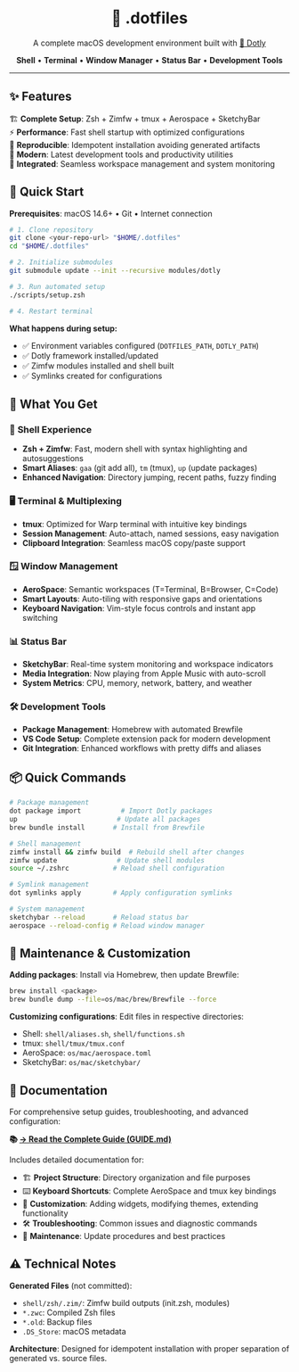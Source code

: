 <h1 align="center">
  🚀 .dotfiles
</h1>

<p align="center">
  A complete macOS development environment built with <a href="https://github.com/CodelyTV/dotly">🌚 Dotly</a>
</p>

<p align="center">
  <strong>Shell</strong> • <strong>Terminal</strong> • <strong>Window Manager</strong> • <strong>Status Bar</strong> • <strong>Development Tools</strong>
</p>

---

## ✨ Features

🏗️ **Complete Setup**: Zsh + Zimfw + tmux + Aerospace + SketchyBar  
⚡ **Performance**: Fast shell startup with optimized configurations  
🔧 **Reproducible**: Idempotent installation avoiding generated artifacts  
🎨 **Modern**: Latest development tools and productivity utilities  
📱 **Integrated**: Seamless workspace management and system monitoring

## 🚀 Quick Start

**Prerequisites**: macOS 14.6+ • Git • Internet connection

```bash
# 1. Clone repository
git clone <your-repo-url> "$HOME/.dotfiles"
cd "$HOME/.dotfiles"

# 2. Initialize submodules
git submodule update --init --recursive modules/dotly

# 3. Run automated setup
./scripts/setup.zsh

# 4. Restart terminal
```

**What happens during setup:**
- ✅ Environment variables configured (`DOTFILES_PATH`, `DOTLY_PATH`)
- ✅ Dotly framework installed/updated
- ✅ Zimfw modules installed and shell built
- ✅ Symlinks created for configurations

## 🎯 What You Get

### 🐚 **Shell Experience**
- **Zsh + Zimfw**: Fast, modern shell with syntax highlighting and autosuggestions
- **Smart Aliases**: `gaa` (git add all), `tm` (tmux), `up` (update packages)
- **Enhanced Navigation**: Directory jumping, recent paths, fuzzy finding

### 🖥️ **Terminal & Multiplexing**
- **tmux**: Optimized for Warp terminal with intuitive key bindings
- **Session Management**: Auto-attach, named sessions, easy navigation
- **Clipboard Integration**: Seamless macOS copy/paste support

### 🪟 **Window Management**
- **AeroSpace**: Semantic workspaces (T=Terminal, B=Browser, C=Code)
- **Smart Layouts**: Auto-tiling with responsive gaps and orientations
- **Keyboard Navigation**: Vim-style focus controls and instant app switching

### 📊 **Status Bar**
- **SketchyBar**: Real-time system monitoring and workspace indicators
- **Media Integration**: Now playing from Apple Music with auto-scroll
- **System Metrics**: CPU, memory, network, battery, and weather

### 🛠️ **Development Tools**
- **Package Management**: Homebrew with automated Brewfile
- **VS Code Setup**: Complete extension pack for modern development
- **Git Integration**: Enhanced workflows with pretty diffs and aliases

## 📦 Quick Commands

```bash
# Package management
dot package import          # Import Dotly packages
up                         # Update all packages
brew bundle install       # Install from Brewfile

# Shell management  
zimfw install && zimfw build  # Rebuild shell after changes
zimfw update               # Update shell modules
source ~/.zshrc           # Reload shell configuration

# Symlink management
dot symlinks apply        # Apply configuration symlinks

# System management
sketchybar --reload       # Reload status bar
aerospace --reload-config # Reload window manager
```

## 🔧 Maintenance & Customization

**Adding packages**: Install via Homebrew, then update Brewfile:

```bash
brew install <package>
brew bundle dump --file=os/mac/brew/Brewfile --force
```

**Customizing configurations**: Edit files in respective directories:

- Shell: `shell/aliases.sh`, `shell/functions.sh`
- tmux: `shell/tmux/tmux.conf`
- AeroSpace: `os/mac/aerospace.toml`  
- SketchyBar: `os/mac/sketchybar/`

## 📖 Documentation

For comprehensive setup guides, troubleshooting, and advanced configuration:

**📚 [→ Read the Complete Guide (GUIDE.md)](./GUIDE.md)**

Includes detailed documentation for:

- 🏗️ **Project Structure**: Directory organization and file purposes
- ⌨️ **Keyboard Shortcuts**: Complete AeroSpace and tmux key bindings
- 🎨 **Customization**: Adding widgets, modifying themes, extending functionality
- 🛠️ **Troubleshooting**: Common issues and diagnostic commands
- 🔄 **Maintenance**: Update procedures and best practices

## ⚠️ Technical Notes

**Generated Files** (not committed):

- `shell/zsh/.zim/`: Zimfw build outputs (init.zsh, modules)
- `*.zwc`: Compiled Zsh files
- `*.old`: Backup files
- `.DS_Store`: macOS metadata

**Architecture**: Designed for idempotent installation with proper separation of generated vs. source files.
